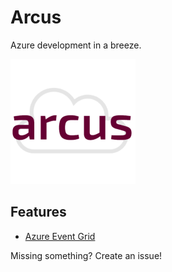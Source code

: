 # Arcus
Azure development in a breeze.

![Arcus](./media/arcus.png)

## Features
- [Azure Event Grid](https://github.com/arcus-azure/arcus.eventgrid)

Missing something? Create an issue!
